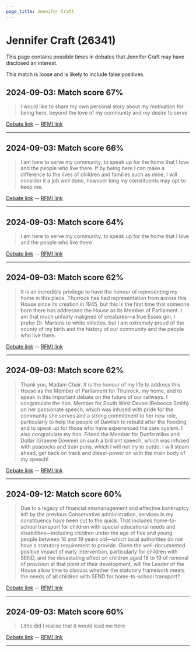 ```yaml
---
page_title: Jennifer Craft
---
```


# Jennifer Craft  (26341)

This page contains possible times in debates that Jennifer Craft may have disclosed an interest.

This match is loose and is likely to include false positives. 



## 2024-09-03: Match score 67%

>I would like to share my own personal story about my motivation for being here, beyond the love of my community and my desire to serve

[Debate link](https://www.theyworkforyou.com/debates/?id=2024-09-03c.239.1)  --  [RFMI link](https://www.theyworkforyou.com/mp/26341/register)


---



## 2024-09-03: Match score 66%

>I am here to serve my community, to speak up for the home that I love and the people who live there. If by being here I can make a difference to the lives of children and families such as mine, I will consider it a job well done, however long my constituents may opt to keep me.

[Debate link](https://www.theyworkforyou.com/debates/?id=2024-09-03c.239.1)  --  [RFMI link](https://www.theyworkforyou.com/mp/26341/register)


---



## 2024-09-03: Match score 64%

>I am here to serve my community, to speak up for the home that I love and the people who live there

[Debate link](https://www.theyworkforyou.com/debates/?id=2024-09-03c.239.1)  --  [RFMI link](https://www.theyworkforyou.com/mp/26341/register)


---



## 2024-09-03: Match score 62%

>It is an incredible privilege to have the honour of representing my home in this place. Thurrock has had representation from across this House since its creation in 1945, but this is the first time that someone born  there has addressed the House as its Member of Parliament. I am that much unfairly maligned of creatures—a true Essex girl. I prefer Dr. Martens to white stilettos, but I am extremely proud of the county of my birth and the history of our community and the people who live there.

[Debate link](https://www.theyworkforyou.com/debates/?id=2024-09-03c.239.1)  --  [RFMI link](https://www.theyworkforyou.com/mp/26341/register)


---



## 2024-09-03: Match score 62%

>Thank you, Madam Chair. It is the honour of my life to address this House as the Member of Parliament for Thurrock, my home, and to speak in this important debate on the future of our railways. I congratulate the hon. Member for South West Devon (Rebecca Smith) on her passionate speech, which was infused with pride for the community she serves and a strong commitment to her new role, particularly to help the people of Dawlish to rebuild after the flooding and to speak up for those who have experienced the care system. I also congratulate my hon. Friend the Member for Dunfermline and Dollar (Graeme Downie) on such a brilliant speech, which was infused with peacocks and train puns, which I will not try to outdo. I will steam ahead, get back on track and diesel-power on with the main body of my speech!

[Debate link](https://www.theyworkforyou.com/debates/?id=2024-09-03c.239.1)  --  [RFMI link](https://www.theyworkforyou.com/mp/26341/register)


---



## 2024-09-12: Match score 60%

>Due to a legacy of financial mismanagement and effective bankruptcy left by the previous Conservative administration, services in my constituency have been cut to the quick. That includes home-to-school transport for children with special educational needs and disabilities—including children under the age of five and young people between 16 and 19 years old—which local authorities do not have a statutory requirement to provide. Given the well-documented positive impact of early intervention, particularly for children with SEND, and the devastating effect on children aged 16 to 19 of removal of provision at that point of their development, will the Leader of the House allow time to discuss whether the statutory framework meets the needs of all children with SEND for home-to-school transport?

[Debate link](https://www.theyworkforyou.com/debates/?id=2024-09-12b.974.2)  --  [RFMI link](https://www.theyworkforyou.com/mp/26341/register)


---



## 2024-09-03: Match score 60%

>Little did I realise that it would lead me here

[Debate link](https://www.theyworkforyou.com/debates/?id=2024-09-03c.239.1)  --  [RFMI link](https://www.theyworkforyou.com/mp/26341/register)


---


